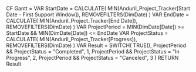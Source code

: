 CF Gantt = 
VAR StartDate =
CALCULATE(
    MIN(Anduril_Project_Tracker[Start Date - First Support Window]),
    REMOVEFILTERS(DimDate)
)
VAR EndDate =
CALCULATE(
    MIN(Anduril_Project_Tracker[End Date]),
    REMOVEFILTERS(DimDate)
)
VAR ProjectPeriod =
    MIN(DimDate[Date]) >= StartDate
    && MIN(DimDate[Date]) <= EndDate
VAR ProjectStatus =
CALCULATE(
    MIN(Anduril_Project_Tracker[Progress]),
    REMOVEFILTERS(DimDate)
)
VAR Result =
SWITCH(
    TRUE(),
    ProjectPeriod && ProjectStatus = "Completed", 1,
    ProjectPeriod && ProjectStatus = "In Progress", 2,
    ProjectPeriod && ProjectStatus = "Canceled", 3
)
RETURN
Result
